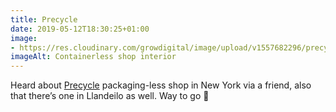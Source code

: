 ```yaml
---
title: Precycle
date: 2019-05-12T18:30:25+01:00
image: 
- https://res.cloudinary.com/growdigital/image/upload/v1557682296/precycle-190512.png
imageAlt: Containerless shop interior
---
```


Heard about [Precycle](https://www.precyclenyc.com) packaging-less shop in New York via a friend, also that there’s one in Llandeilo as well. Way to go 🙂
